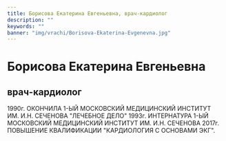 ```yaml
---
title: Борисова Екатерина Евгеньевна, врач-кардиолог
description: ""
keywords: ""
banner: "img/vrachi/Borisova-Ekaterina-Evgenevna.jpg"
---
```


# Борисова Екатерина Евгеньевна
## врач-кардиолог

1990г. ОКОНЧИЛА 1-ЫЙ МОСКОВСКИЙ МЕДИЦИНСКИЙ ИНСТИТУТ ИМ. И.Н. СЕЧЕНОВА "ЛЕЧЕБНОЕ ДЕЛО"
1993г. ИНТЕРНАТУРА 1-ЫЙ МОСКОВСКИЙ МЕДИЦИНСКИЙ ИНСТИТУТ ИМ. И.Н. СЕЧЕНОВА
2017г. ПОВЫШЕНИЕ КВАЛИФИКАЦИИ "КАРДИОЛОГИЯ С ОСНОВАМИ ЭКГ".